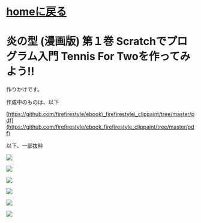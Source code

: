 # [homeに戻る](https://www.gitbook.com/@kyorohiro)

# 炎の型 \(漫画版\) 第１巻 Scratchでプログラム入門 Tennis For Twoを作ってみよう!!

作りかけです。



作成中のものは、以下

[https://github.com/firefirestyle/ebook\_firefirestyle\_clippaint/tree/master/pdf](https://github.com/firefirestyle/ebook_firefirestyle_clippaint/tree/master/pdf)

以下、一部抜粋

![](/assets/炎の型_001.png)

![](/assets/炎の型_002.png)

![](/assets/炎の型_003.png)

![](/assets/炎の型_004.png)

![](/assets/炎の型_005.png)

![](/assets/炎の型_006.png)

